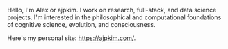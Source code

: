 Hello, I'm Alex or ajpkim. I work on research, full-stack, and data science projects. I'm interested in the philosophical and computational foundations of cognitive science, evolution, and consciousness.

Here's my personal site: https://ajpkim.com/.
